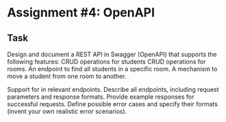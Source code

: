 # Assignment #4: OpenAPI

## Task
Design and document a REST API in Swagger (OpenAPI) that supports the following features:
    CRUD operations for students
    CRUD operations for rooms.
    An endpoint to find all students in a specific room.
    A mechanism to move a student from one room to another.

Support for in relevant endpoints.
    Describe all endpoints, including request parameters and response formats.
    Provide example responses for successful requests.
    Define possible error cases and specify their formats (invent your own realistic error scenarios).
